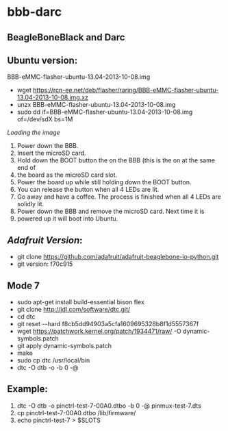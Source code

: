 bbb-darc
========

BeagleBoneBlack and Darc
------------------------

Ubuntu version:
--------------
BBB-eMMC-flasher-ubuntu-13.04-2013-10-08.img

* wget https://rcn-ee.net/deb/flasher/raring/BBB-eMMC-flasher-ubuntu-13.04-2013-10-08.img.xz
* unzx BBB-eMMC-flasher-ubuntu-13.04-2013-10-08.img
* sudo dd if=BBB-eMMC-flasher-ubuntu-13.04-2013-10-08.img of=/dev/sdX bs=1M

*Loading the image*
   1. Power down the BBB.
   2. Insert the microSD card.
   3. Hold down the BOOT button the on the BBB (this is the on at the same end of
   4. the board as the microSD card slot.
   5. Power the board up while still holding down the BOOT button.
   6. You can release the button when all 4 LEDs are lit.
   7. Go away and have a coffee. The process is finished when all 4 LEDs are solidly lit.
   8. Power down the BBB and remove the microSD card. Next time it is
   9. powered up it will boot into Ubuntu.

*Adafruit Version*:
-------------------
* git clone https://github.com/adafruit/adafruit-beaglebone-io-python.git
* git version: f70c915

Mode 7
------

* sudo apt-get install build-essential bison flex
* git clone http://jdl.com/software/dtc.git/
* cd dtc
* git reset --hard f8cb5dd94903a5cfa1609695328b8f1d5557367f
* wget https://patchwork.kernel.org/patch/1934471/raw/ -O dynamic-symbols.patch
* git apply dynamic-symbols.patch
* make
* sudo cp dtc /usr/local/bin
* dtc -O dtb -o <overlay filename> -b 0 -@ <source filename>

Example:
-------
   1. dtc -O dtb -o pinctrl-test-7-00A0.dtbo -b 0 -@ pinmux-test-7.dts 
   2. cp pinctrl-test-7-00A0.dtbo /lib/firmware/
   3.  echo pinctrl-test-7 > $SLOTS 
